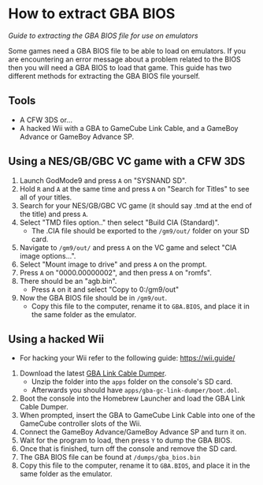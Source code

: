 # How to extract GBA BIOS

_Guide to extracting the GBA BIOS file for use on emulators_

Some games need a GBA BIOS file to be able to load on emulators. If you are encountering an error message about a problem related to the BIOS then you will need a GBA BIOS to load that game. This guide has two different methods for extracting the GBA BIOS file yourself. 

## Tools

- A CFW 3DS or...
- A hacked Wii with a GBA to GameCube Link Cable, and a GameBoy Advance or GameBoy Advance SP.

## Using a NES/GB/GBC VC game with a CFW 3DS

1. Launch GodMode9 and press `A` on "SYSNAND SD".
2. Hold `R` and `A` at the same time and press `A` on "Search for Titles" to see all of your titles.
3. Search for your NES/GB/GBC VC game (it should say .tmd at the end of the title) and press `A`.
4. Select "TMD files option.." then select "Build CIA (Standard)".
   - The .CIA file should be exported to the `/gm9/out/` folder on your SD card.
5. Navigate to `/gm9/out/` and press `A` on the VC game and select "CIA image options...".
6. Select "Mount image to drive" and press `A` on the prompt.
7. Press `A` on "0000.00000002", and then press `A` on "romfs".
8. There should be an "agb.bin".
   - Press `A` on it and select "Copy to 0:/gm9/out"
9. Now the GBA BIOS file should be in `/gm9/out`.
   - Copy this file to the computer, rename it to `GBA.BIOS`, and place it in the same folder as the emulator.

## Using a hacked Wii

- For hacking your Wii refer to the following guide: https://wii.guide/
   
1. Download the latest [GBA Link Cable Dumper](https://github.com/FIX94/gba-link-cable-dumper/releases).
   - Unzip the folder into the `apps` folder on the console's SD card.
   - Afterwards you should have `apps/gba-gc-link-dumper/boot.dol`.
2. Boot the console into the Homebrew Launcher and load the GBA Link Cable Dumper.
3. When prompted, insert the GBA to GameCube Link Cable into one of the GameCube controller slots of the Wii.
4. Connect the GameBoy Advance/GameBoy Advance SP and turn it on.
5. Wait for the program to load, then press `Y` to dump the GBA BIOS.
6. Once that is finished, turn off the console and remove the SD card.
7. The GBA BIOS file can be found at `/dumps/gba_bios.bin`
7. Copy this file to the computer, rename it to `GBA.BIOS`, and place it in the same folder as the emulator.
